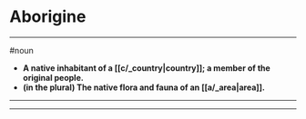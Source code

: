 # Aborigine
---
#noun
- **A native inhabitant of a [[c/_country|country]]; a member of the original people.**
- **(in the plural) The native flora and fauna of an [[a/_area|area]].**
---
---
